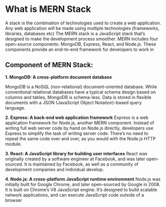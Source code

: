 # What is MERN Stack
A stack is the combination of technologies used to create a web application. Any web application will be made using multiple technologies (frameworks, libraries, databases etc)
The MERN stack is a JavaScript stack that’s designed to make the development process smoother. MERN includes four open-source components: MongoDB, Express, React, and Node.js. These components provide an end-to-end framework for developers to work in
## Component of MERN Stack:
**1. MongoDB:  A cross-platform document database**

MongoDB is a NoSQL (non-relational) document-oriented database.
While conventional relational databases have a typical schema design based on columns and tables, MongoDB is schema-less. Data is stored in flexible documents with a JSON (JavaScript Object Notation)-based query language. 

**2. Express: A back-end web application framework**
Express is a web application framework for Node.js, another MERN component. Instead of writing full web server code by hand on Node.js directly, developers use Express to simplify the task of writing server code. There’s no need to repeat the same code over and over, as you would with the Node.js HTTP module.

**3. React: A JavaScript library for building user interfaces**
React was originally created by a software engineer at Facebook, and was later open-sourced. It is maintained by Facebook, as well as a community of development companies and individual develop.

**4. Node.js: A cross-platform JavaScript runtime environment**
Node.js was initially built for Google Chrome, and later open-sourced by Google in 2008. It is built on Chrome’s V8 JavaScript engine. It’s designed to build scalable network applications, and can execute JavaScript code outside of a browser

